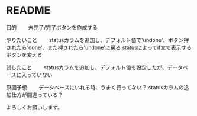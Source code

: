 # README

目的　　
未完了/完了ボタンを作成する

やりたいこと　　
statusカラムを追加し、デフォルト値で'undone'、ボタン押されたら'done'、また押されたら'undone'に戻る
statusによってif文で表示するボタンを変える

試したこと　　
statusカラムを追加し、デフォルト値を設定したが、データベースに入っていない

原因予想　　
データベースにいれる時、うまく行ってない？
statusカラムの追加仕方が間違っている？

よろしくお願いします。
